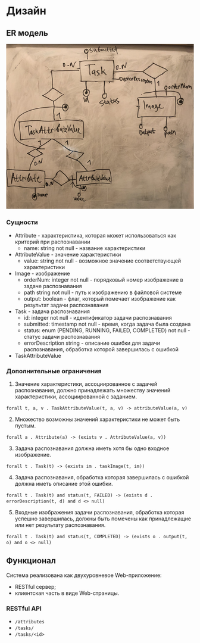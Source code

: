 # Дизайн

## ER модель

![Diagram](./3.design.erd.jpg)

### Сущности

* Attribute - характеристика, которая может использоваться как критерий при распознавании
    * name: string not null - название характеристики
* AttributeValue - значение характеристики
    * value: string not null - возможное значение соответствующей характеристики
* Image - изображение
    * orderNum: integer not null - порядковый номер изображение в задаче распознавания
    * path string not null - путь к изображению в файловой системе
    * output: boolean - флаг, который помечает изображение как результат задачи распознавания
* Task - задача распознавания
    * id: integer not null - идентификатор задачи распознавания
    * submitted: timestamp not null - время, когда задача была создана
    * status: enum (PENDING, RUNNING, FAILED, COMPLETED) not null - статус задачи распознавания
    * errorDescription string - описание ошибки для задачи распознавания, обработка которой завершилась с ошибкой
* TaskAttributeValue

### Дополнительные ограничения

1. Значение характеристики, ассоциированное с задачей распознавания, должно принадлежать множеству значений характеристики, ассоциированной с заданием.

```
forall t, a, v . TaskAttributeValue(t, a, v) -> attributeValue(a, v)
```

2. Множество возможны значений характеристики не может быть пустым.

```
forall a . Attribute(a) -> (exists v . AttributeValue(a, v))
```

3. Задача распознавания должна иметь хотя бы одно входное изображение.

```
forall t . Task(t) -> (exists im . taskImage(t, im))
```

4. Задача распознавания, обработка которая завершилась с ошибкой должна иметь описание этой ошибки.

```
forall t . Task(t) and status(t, FAILED) -> (exists d . errorDescription(t, d) and d <> null)
```

5. Входные изображения задачи распознавания, обработка которая успешно завершилась, должны быть помечены как принадлежащие или нет результату распознавания.

```
forall t . Task(t) and status(t, COMPLETED) -> (exists o . output(t, o) and o <> null)
```

## Функционал

Система реализована как двухуровневое Web-приложение:
* RESTful сервер;
* клиентская часть в виде Web-страницы.

### RESTful API

* `/attributes`
* `/tasks/`
* `/tasks/<id>`
